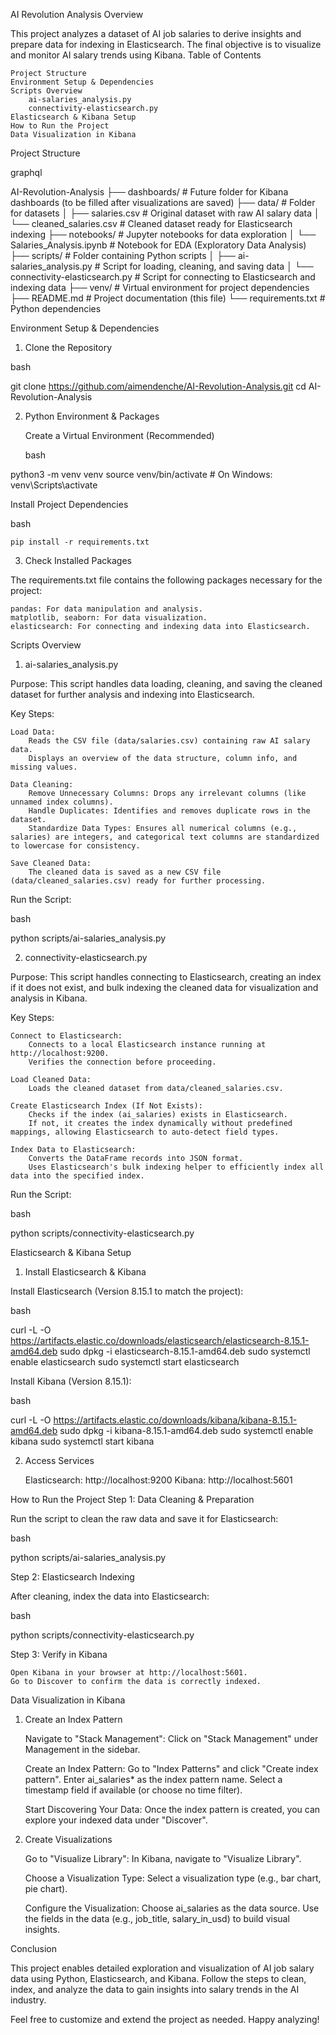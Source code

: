 AI Revolution Analysis
Overview

This project analyzes a dataset of AI job salaries to derive insights and prepare data for indexing in Elasticsearch. The final objective is to visualize and monitor AI salary trends using Kibana.
Table of Contents

    Project Structure
    Environment Setup & Dependencies
    Scripts Overview
        ai-salaries_analysis.py
        connectivity-elasticsearch.py
    Elasticsearch & Kibana Setup
    How to Run the Project
    Data Visualization in Kibana

Project Structure

graphql

AI-Revolution-Analysis
├── dashboards/                    # Future folder for Kibana dashboards (to be filled after visualizations are saved)
├── data/                          # Folder for datasets
│   ├── salaries.csv               # Original dataset with raw AI salary data
│   └── cleaned_salaries.csv       # Cleaned dataset ready for Elasticsearch indexing
├── notebooks/                     # Jupyter notebooks for data exploration
│   └── Salaries_Analysis.ipynb    # Notebook for EDA (Exploratory Data Analysis)
├── scripts/                       # Folder containing Python scripts
│   ├── ai-salaries_analysis.py    # Script for loading, cleaning, and saving data
│   └── connectivity-elasticsearch.py # Script for connecting to Elasticsearch and indexing data
├── venv/                          # Virtual environment for project dependencies
├── README.md                      # Project documentation (this file)
└── requirements.txt               # Python dependencies


Environment Setup & Dependencies

1. Clone the Repository

bash

git clone https://github.com/aimendenche/AI-Revolution-Analysis.git
cd AI-Revolution-Analysis

2. Python Environment & Packages

    Create a Virtual Environment (Recommended)

    bash

python3 -m venv venv
source venv/bin/activate  # On Windows: venv\Scripts\activate

Install Project Dependencies

bash

    pip install -r requirements.txt

3. Check Installed Packages

The requirements.txt file contains the following packages necessary for the project:

    pandas: For data manipulation and analysis.
    matplotlib, seaborn: For data visualization.
    elasticsearch: For connecting and indexing data into Elasticsearch.

Scripts Overview
1. ai-salaries_analysis.py

Purpose: This script handles data loading, cleaning, and saving the cleaned dataset for further analysis and indexing into Elasticsearch.

Key Steps:

    Load Data:
        Reads the CSV file (data/salaries.csv) containing raw AI salary data.
        Displays an overview of the data structure, column info, and missing values.

    Data Cleaning:
        Remove Unnecessary Columns: Drops any irrelevant columns (like unnamed index columns).
        Handle Duplicates: Identifies and removes duplicate rows in the dataset.
        Standardize Data Types: Ensures all numerical columns (e.g., salaries) are integers, and categorical text columns are standardized to lowercase for consistency.

    Save Cleaned Data:
        The cleaned data is saved as a new CSV file (data/cleaned_salaries.csv) ready for further processing.

Run the Script:

bash

python scripts/ai-salaries_analysis.py

2. connectivity-elasticsearch.py

Purpose: This script handles connecting to Elasticsearch, creating an index if it does not exist, and bulk indexing the cleaned data for visualization and analysis in Kibana.

Key Steps:

    Connect to Elasticsearch:
        Connects to a local Elasticsearch instance running at http://localhost:9200.
        Verifies the connection before proceeding.

    Load Cleaned Data:
        Loads the cleaned dataset from data/cleaned_salaries.csv.

    Create Elasticsearch Index (If Not Exists):
        Checks if the index (ai_salaries) exists in Elasticsearch.
        If not, it creates the index dynamically without predefined mappings, allowing Elasticsearch to auto-detect field types.

    Index Data to Elasticsearch:
        Converts the DataFrame records into JSON format.
        Uses Elasticsearch's bulk indexing helper to efficiently index all data into the specified index.

Run the Script:

bash

python scripts/connectivity-elasticsearch.py

Elasticsearch & Kibana Setup
1. Install Elasticsearch & Kibana

Install Elasticsearch (Version 8.15.1 to match the project):

bash

curl -L -O https://artifacts.elastic.co/downloads/elasticsearch/elasticsearch-8.15.1-amd64.deb
sudo dpkg -i elasticsearch-8.15.1-amd64.deb
sudo systemctl enable elasticsearch
sudo systemctl start elasticsearch

Install Kibana (Version 8.15.1):

bash

curl -L -O https://artifacts.elastic.co/downloads/kibana/kibana-8.15.1-amd64.deb
sudo dpkg -i kibana-8.15.1-amd64.deb
sudo systemctl enable kibana
sudo systemctl start kibana

2. Access Services

    Elasticsearch: http://localhost:9200
    Kibana: http://localhost:5601

How to Run the Project
Step 1: Data Cleaning & Preparation

Run the script to clean the raw data and save it for Elasticsearch:

bash

python scripts/ai-salaries_analysis.py

Step 2: Elasticsearch Indexing

After cleaning, index the data into Elasticsearch:

bash

python scripts/connectivity-elasticsearch.py

Step 3: Verify in Kibana

    Open Kibana in your browser at http://localhost:5601.
    Go to Discover to confirm the data is correctly indexed.

Data Visualization in Kibana
1. Create an Index Pattern

    Navigate to "Stack Management":
        Click on "Stack Management" under Management in the sidebar.

    Create an Index Pattern:
        Go to "Index Patterns" and click "Create index pattern".
        Enter ai_salaries* as the index pattern name.
        Select a timestamp field if available (or choose no time filter).

    Start Discovering Your Data:
        Once the index pattern is created, you can explore your indexed data under "Discover".

2. Create Visualizations

    Go to "Visualize Library":
        In Kibana, navigate to "Visualize Library".

    Choose a Visualization Type:
        Select a visualization type (e.g., bar chart, pie chart).

    Configure the Visualization:
        Choose ai_salaries as the data source.
        Use the fields in the data (e.g., job_title, salary_in_usd) to build visual insights.

Conclusion

This project enables detailed exploration and visualization of AI job salary data using Python, Elasticsearch, and Kibana. Follow the steps to clean, index, and analyze the data to gain insights into salary trends in the AI industry.

Feel free to customize and extend the project as needed. Happy analyzing!
